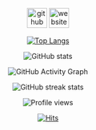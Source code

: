 <div align="center">

[<img src='https://cdn.jsdelivr.net/npm/simple-icons@3.0.1/icons/github.svg' alt='github' height='40'>](https://github.com/cwkim723)  [<img src='https://cdn.jsdelivr.net/npm/simple-icons@3.0.1/icons/icloud.svg' alt='website' height='40'>](https://turtledeveloper.tistory.com/)  

[![Top Langs](https://github-readme-stats.vercel.app/api/top-langs/?username=cwkim723)](https://github.com/anuraghazra/github-readme-stats)

![GitHub stats](https://github-readme-stats.vercel.app/api?username=cwkim723&show_icons=true)  

![GitHub Activity Graph](https://activity-graph.herokuapp.com/graph?username=cwkim723)  

![GitHub streak stats](https://github-readme-streak-stats.herokuapp.com/?user=cwkim723)  

![Profile views](https://gpvc.arturio.dev/cwkim723)  


[![Hits](https://hits.seeyoufarm.com/api/count/incr/badge.svg?url=https%3A%2F%2Fgithub.com%2Fcwkim723&count_bg=%23F1D2D2&title_bg=%23DD9393&icon=&icon_color=%23E7E7E7&title=hits&edge_flat=false)](https://hits.seeyoufarm.com)
</div
